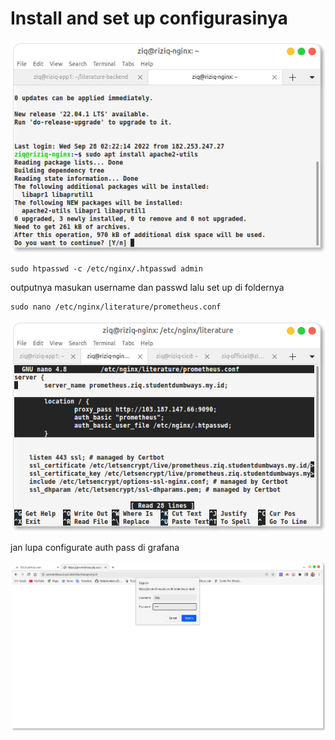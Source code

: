 # Install and set up configurasinya


![img](assets/10.1.png)

```
sudo htpasswd -c /etc/nginx/.htpasswd admin

```
outputnya masukan username dan passwd 
lalu set up di foldernya

```
sudo nano /etc/nginx/literature/prometheus.conf 
```


![img](assets/reverse.png)



jan lupa configurate auth pass di grafana

![img](assets/10.2.png)
